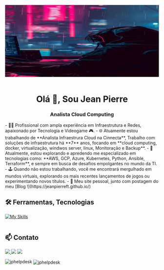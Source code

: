 <img src="./code.jpg" alt="ilustração de um computador" align="center">
<br><br>

<h1 align="center">Olá 👋, Sou Jean Pierre</h1>
<h3 align="center">Analista Cloud Computing</h3>
- 👨‍💻 Profissional com ampla experiência em Infraestrutura e Redes, apaixonado por Tecnologia e Videogame 🎮.
- 🌐 Atuamente estou trabalhando de **Analista Infraestrura Cloud na Cinnecta**, Trabalho com soluções de infraestrutura há **7** anos, focando em **cloud computing, docker, virtualização, windwos server, linux, Monitoração e Backup**.
- 🚀 Atualmente, estou explorando e apredendo me especializado em tecnologias como: **AWS, GCP, Azure, Kubernetes, Python, Ansible, Terraform**, e sempre em busca de desafios empolgantes no mundo da TI.
- 🕹️ Quando não estou trabalhando, você me encontrará mergulhado em mundos virtuais, explorando os mais recentes lançamentos de jogos ou experimentando novos títulos.
- 🤝 Meu site pessoal, junto com postagem do meu [Blog !](https://jeanpierreft.github.io/)


## 🛠️ Ferramentas, Tecnologias
[![My Skills](https://skillicons.dev/icons?i=aws,gcp,azure,linux,windows,k8s,docker,ansible,terraform,grafana,bash,python,git,github,vscode,mysql)](https://skillicons.dev)<br><br>

## 📫 Contato
<div> 
<a href="https://www.instagram.com/jeanpierryft" target="_blank"><img src="https://img.shields.io/badge/-Instagram-%23E4405F?style=for-the-badge&logo=instagram&logoColor=white">
</a>
<a href = "mailto:jpinfo.sjc@gmail.com"> <img src="https://img.shields.io/badge/-Gmail-%23333?style=for-the-badge&logo=gmail&logoColor=white" target="_blank"></a>
<a href="https://www.linkedin.com/in/jeanpierrefernandestheodoro/" target="_blank"><img src="https://img.shields.io/badge/-LinkedIn-%230077B5?style=for-the-badge&logo=linkedin&logoColor=white"  target="_blank"></a> 

<p><img align="left" src="https://github-readme-stats.vercel.app/api/top-langs?username=jeanpierreft&show_icons=true&locale=en&layout=compact" alt="jphelpdesk" /></p>

<p>&nbsp;<img align="center" src="https://github-readme-stats.vercel.app/api?username=jeanpierreft&show_icons=true&locale=en" alt="jphelpdesk" /></p>